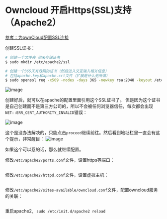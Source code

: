 # Owncloud 开启Https(SSL)支持（Apache2）

[参考：为ownCloud配置SSL连接](https://www.cnblogs.com/findumars/p/4862162.html)

创建SSL证书：
```sh
# 创建一个文件夹 用来存储证书
$ sudo mkdir /etc/apache2/ssl

# 创建一个365天有效期的证书（然后进入交互输入相关信息）
# 包括apache.key和apache.crt文件（扩展是什么无所谓）
$ sudo openssl req -x509 -nodes -days 365 -newkey rsa:2048 -keyout /etc/apache2/ssl/apache.key -out /etc/apache2/ssl/apache.crt 
```

![image](https://user-images.githubusercontent.com/14041622/45558265-13a28280-b872-11e8-8403-05d75cff97fd.png)


创建好后，就可以在apache的配置里面引用这个SSL证书了。
但是因为这个证书是自己创建而不是第三方公司的，所以不会被任何浏览器信任，每次都会出现`NET::ERR_CERT_AUTHORITY_INVALID`错误：

![image](https://user-images.githubusercontent.com/14041622/45562441-0f2f9700-b87d-11e8-8ff1-7a7bd8b45395.png)

这个是没办法解决的，只能点击`proceed`继续前往。然后看到地址栏里一直会有这个提示，非常醒目：
![image](https://user-images.githubusercontent.com/14041622/45562510-39815480-b87d-11e8-8a65-9834cf504ec2.png)

如果这个可以忍的话，那么就继续配置。

修改`/etc/apache2/ports.conf`文件，设置https等端口：
```

```

修改`/etc/apache2/httpd.conf`文件，设置虚拟主机：
```

```

修改`/etc/apache2/sites-available/owncloud.conf`文件，配置owncloud服务的关联：
```

```

重启apache2, 
` sudo /etc/init.d/apache2 reload`
